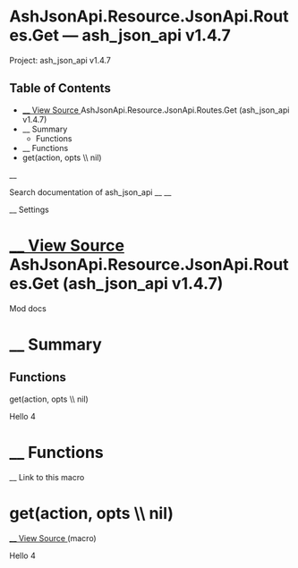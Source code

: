 # AshJsonApi.Resource.JsonApi.Routes.Get — ash_json_api v1.4.7

Project: ash_json_api v1.4.7

## Table of Contents

- [ __ View Source ](external_link) AshJsonApi.Resource.JsonApi.Routes.Get (ash_json_api v1.4.7)
- __ Summary
  - Functions
- __ Functions
- get(action, opts \\\ nil)

__

Search documentation of ash_json_api __ __

__ Settings

#  [ __ View Source ](external_link) AshJsonApi.Resource.JsonApi.Routes.Get (ash_json_api v1.4.7)

Mod docs

#  __ Summary

##  Functions

get(action, opts \\\ nil)

Hello 4

#  __ Functions

__ Link to this macro

# get(action, opts \\\ nil)

[ __ View Source ](external_link) (macro)

Hello 4

